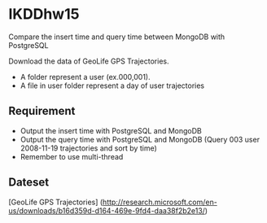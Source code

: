 # IKDDhw15
Compare the insert time and query time between MongoDB with PostgreSQL 

Download the data of GeoLife GPS Trajectories.

+ A folder represent a user (ex.000,001).
+ A file in user folder represent a day of user trajectories

## Requirement
+ Output the insert time with PostgreSQL and MongoDB
+ Output the query time with PostgreSQL and MongoDB (Query 003 user 2008-11-19 trajectories and sort by time)
+ Remember to use multi-thread

## Dateset
[GeoLife GPS Trajectories] (http://research.microsoft.com/en-us/downloads/b16d359d-d164-469e-9fd4-daa38f2b2e13/)
